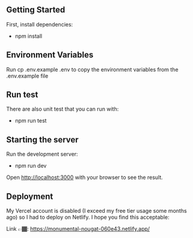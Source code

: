## Getting Started

First, install dependencies:
- npm install
 

## Environment Variables

Run cp .env.example .env to copy the environment variables from the .env.example file


## Run test

There are also unit test that you can run with:
- npm run test


## Starting the server

Run the development server:
- npm run dev

Open [http://localhost:3000](http://localhost:3000) with your browser to see the result.



## Deployment 

My Vercel account is disabled (I exceed my free tier usage some months ago) so I had to deploy on Netlify. I hope you find this acceptable: 

Link 👉🏾: https://monumental-nougat-060e43.netlify.app/
